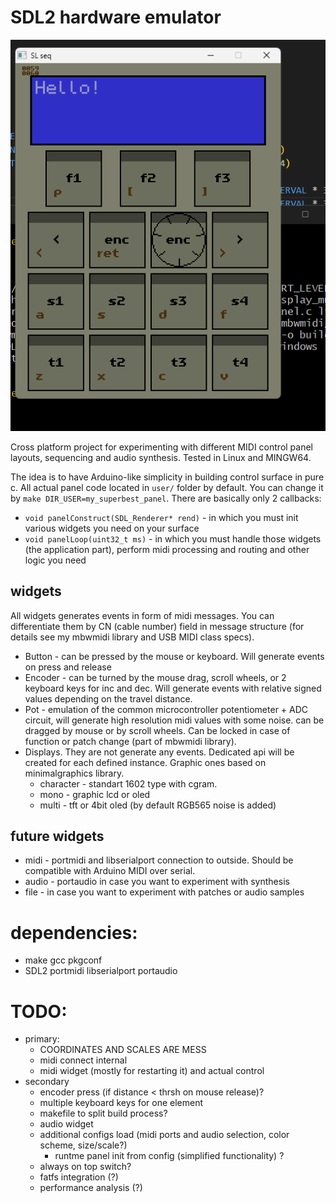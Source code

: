 # SDL2 hardware emulator

![](slseq.png "example")

Cross platform project for experimenting with different MIDI control panel layouts, sequencing and audio synthesis.
Tested in Linux and MINGW64.

The idea is to have Arduino-like simplicity in building control surface in pure c. All actual panel code located in `user/` folder by default. You can change it by `make DIR_USER=my_superbest_panel`. There are basically only 2 callbacks:
- `void panelConstruct(SDL_Renderer* rend)` - in which you must init various widgets you need on your surface
- `void panelLoop(uint32_t ms)` - in which you must handle those widgets (the application part), perform midi processing and routing and other logic you need

## widgets
All widgets generates events in form of midi messages. You can differentiate them by CN (cable number) field in message structure (for details see my mbwmidi library and USB MIDI class specs).
- Button - can be pressed by the mouse or keyboard. Will generate events on press and release
- Encoder - can be turned by the mouse drag, scroll wheels, or 2 keyboard keys for inc and dec. Will generate events with relative signed values depending on the travel distance.
- Pot - emulation of the common microcontroller potentiometer + ADC circuit, will generate high resolution midi values with some noise. can be dragged by mouse or by scroll wheels. Can be locked in case of function or patch change (part of mbwmidi library).
- Displays. They are not generate any events. Dedicated api will be created for each defined instance. Graphic ones based on minimalgraphics library.
    - character - standart 1602 type with cgram.
    - mono - graphic lcd or oled
    - multi - tft or 4bit oled (by default RGB565 noise is added)

## future widgets
- midi - portmidi and libserialport connection to outside. Should be compatible with Arduino MIDI over serial.
- audio - portaudio in case you want to experiment with synthesis
- file - in case you want to experiment with patches or audio samples


# dependencies:
- make gcc pkgconf
- SDL2 portmidi libserialport portaudio

# TODO:
- primary:
    - COORDINATES AND SCALES ARE MESS
    - midi connect internal
    - midi widget (mostly for restarting it) and actual control
- secondary
    - encoder press (if distance < thrsh on mouse release)?
    - multiple keyboard keys for one element
    - makefile to split build process?
    - audio widget
    - additional configs load (midi ports and audio selection, color scheme, size/scale?)
        - runtme panel init from config (simplified functionality) ?
    - always on top switch?
    - fatfs integration (?)
    - performance analysis (?)
